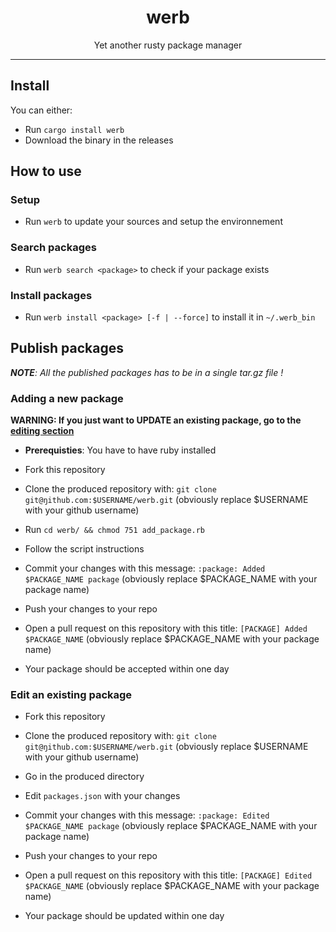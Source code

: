 <div align="center">

# werb

Yet another rusty package manager

</div>

---

## Install

You can either: 

- Run `cargo install werb`
- Download the binary in the releases

## How to use

### Setup

- Run `werb` to update your sources and setup the environnement

### Search packages

- Run `werb search <package>` to check if your package exists

### Install packages

- Run `werb install <package> [-f | --force]` to install it in `~/.werb_bin`

## Publish packages

_**NOTE**: All the published packages has to be in a single tar.gz file !_

### Adding a new package

**WARNING: If you just want to UPDATE an existing package, go to the [editing section](#edit-an-existing-package)**

- **Prerequisties**: You have to have ruby installed

- Fork this repository
- Clone the produced repository with: `git clone git@ŋithub.com:$USERNAME/werb.git` (obviously replace $USERNAME with your github username)
- Run `cd werb/ && chmod 751 add_package.rb`
- Follow the script instructions
- Commit your changes with this message: `:package: Added $PACKAGE_NAME package` (obviously replace $PACKAGE_NAME with your package name)
- Push your changes to your repo
- Open a pull request on this repository with this title: `[PACKAGE] Added $PACKAGE_NAME` (obviously replace $PACKAGE_NAME with your package name)

- Your package should be accepted within one day

### Edit an existing package


- Fork this repository
- Clone the produced repository with: `git clone git@ŋithub.com:$USERNAME/werb.git` (obviously replace $USERNAME with your github username)
- Go in the produced directory
- Edit `packages.json` with your changes
- Commit your changes with this message: `:package: Edited $PACKAGE_NAME package` (obviously replace $PACKAGE_NAME with your package name)
- Push your changes to your repo
- Open a pull request on this repository with this title: `[PACKAGE] Edited $PACKAGE_NAME` (obviously replace $PACKAGE_NAME with your package name)

- Your package should be updated within one day
